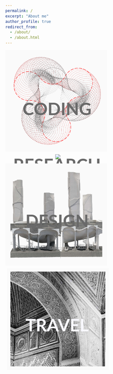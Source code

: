```yaml
---
permalink: /
excerpt: "About me"
author_profile: true
redirect_from: 
  - /about/
  - /about.html
---
```

<div style="text-align:center; float: left;">
  <div style="float: left; position: relative; width: 320px;   padding-right: 5px; padding-bottom: 5px;">
    <a href="https://yingjun-mou.github.io/cv/"><img src="../images/Icon_coding.png"/></a>
    <div style="position: absolute; top: 50%; left: 50%; transform: translate(-50%, -50%);">
      <h1 style="font-family: 'Lato'; font-size:54px; color:dimGray">CODING</h1>
    </div>
  </div>


  <div style="float: left; position: relative; width: 320px; padding-left: 5px; padding-bottom: 5px;">
    <a href="https://yingjun-mou.github.io/cv/"><img src="../images/Icon_research.jpg"/></a>
    <div style="position: absolute; top: 50%; left: 50%; transform: translate(-50%, -50%);">
      <h1 style="font-family: 'Lato'; font-size:54px; color:dimGray">RESEARCH</h1>
    </div>
  </div>
</div>

<div style="text-align:center; float: left;">
  <div style="float: left; position: relative; width: 320px; padding-right: 5px; padding-top: 5px;">
    <a href="https://yingjun-mou.github.io/cv/"><img src="../images/Icon_design.jpg"/></a>
    <div style="position: absolute; top: 50%; left: 50%; transform: translate(-50%, -50%);">
      <h1 style="font-family: 'Lato'; font-size:54px; color:dimGray">DESIGN</h1>
    </div>
  </div>

  <div style="float: left; position: relative; width: 320px; padding-left: 5px; padding-top: 5px;">
    <a href="https://yingjun-mou.github.io/cv/"><img src="../images/Icon_travel.jpg"/></a>
    <div style="position: absolute; top: 50%; left: 50%; transform: translate(-50%, -50%);">
      <h1 style="font-family: 'Lato'; font-size:54px; color:ghostWhite">TRAVEL</h1>
    </div>
  </div>
</div>
